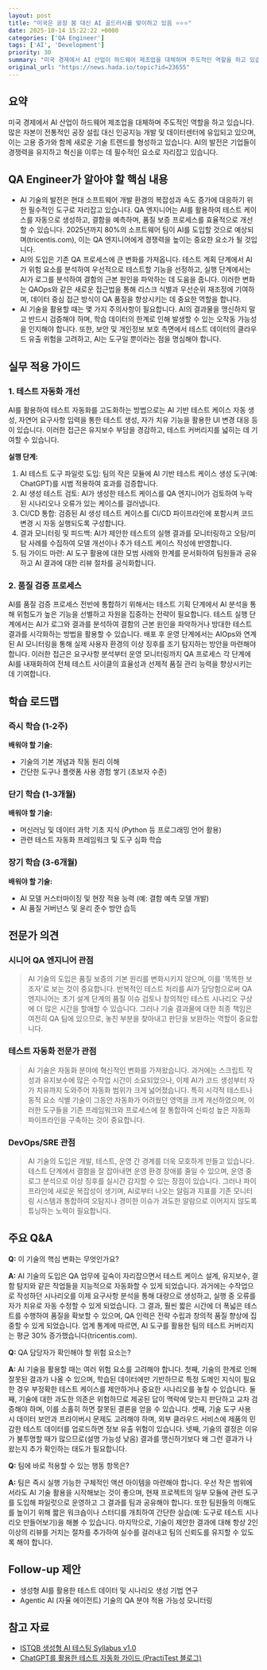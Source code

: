 ```yaml
---
layout: post
title: "미국은 공장 붐 대신 AI 골드러시를 맞이하고 있음 ⭐⭐⭐"
date: 2025-10-14 15:22:22 +0000
categories: ['QA Engineer']
tags: ['AI', 'Development']
priority: 30
summary: "미국 경제에서 AI 산업이 하드웨어 제조업을 대체하며 주도적인 역할을 하고 있습니다. 많은 자본이 전통적인 공장 설립 대신 인공지능 개발 및 데이터센터에 유입되고 있으며, 이는 고용 증가와 함께 새로운 기술 트렌드를 형성하고 있습니다. AI의 발전은 기업들이 경쟁력을 유지하고 혁신을 이루는 데 필수적인 요소로 자리잡고 있습니다."
original_url: "https://news.hada.io/topic?id=23655"
---
```


## 요약

미국 경제에서 AI 산업이 하드웨어 제조업을 대체하며 주도적인 역할을 하고 있습니다. 많은 자본이 전통적인 공장 설립 대신 인공지능 개발 및 데이터센터에 유입되고 있으며, 이는 고용 증가와 함께 새로운 기술 트렌드를 형성하고 있습니다. AI의 발전은 기업들이 경쟁력을 유지하고 혁신을 이루는 데 필수적인 요소로 자리잡고 있습니다.

## QA Engineer가 알아야 할 핵심 내용

- AI 기술의 발전은 현대 소프트웨어 개발 환경의 복잡성과 속도 증가에 대응하기 위한 필수적인 도구로 자리잡고 있습니다. QA 엔지니어는 AI를 활용하여 테스트 케이스를 자동으로 생성하고, 결함을 예측하며, 품질 보증 프로세스를 효율적으로 개선할 수 있습니다. 2025년까지 80%의 소프트웨어 팀이 AI를 도입할 것으로 예상되며(tricentis.com), 이는 QA 엔지니어에게 경쟁력을 높이는 중요한 요소가 될 것입니다.
- AI의 도입은 기존 QA 프로세스에 큰 변화를 가져옵니다. 테스트 계획 단계에서 AI가 위험 요소를 분석하여 우선적으로 테스트할 기능을 선정하고, 실행 단계에서는 AI가 로그를 분석하여 결함의 근본 원인을 파악하는 데 도움을 줍니다. 이러한 변화는 QAOps와 같은 새로운 접근법을 통해 리스크 식별과 우선순위 재조정에 기여하며, 데이터 중심 접근 방식이 QA 품질을 향상시키는 데 중요한 역할을 합니다.
- AI 기술을 활용할 때는 몇 가지 주의사항이 필요합니다. AI의 결과물을 맹신하지 말고 반드시 검증해야 하며, 학습 데이터의 한계로 인해 발생할 수 있는 오작동 가능성을 인지해야 합니다. 또한, 보안 및 개인정보 보호 측면에서 테스트 데이터의 클라우드 유출 위험을 고려하고, AI는 도구일 뿐이라는 점을 명심해야 합니다.

## 실무 적용 가이드

### 1. 테스트 자동화 개선

AI를 활용하여 테스트 자동화를 고도화하는 방법으로는 AI 기반 테스트 케이스 자동 생성, 자연어 요구사항 입력을 통한 테스트 생성, 자가 치유 기능을 활용한 UI 변경 대응 등이 있습니다. 이러한 접근은 유지보수 부담을 경감하고, 테스트 커버리지를 넓히는 데 기여할 수 있습니다.

**실행 단계:**
1. AI 테스트 도구 파일럿 도입: 팀의 작은 모듈에 AI 기반 테스트 케이스 생성 도구(예: ChatGPT)를 시범 적용하여 효과를 검증합니다.
2. AI 생성 테스트 검토: AI가 생성한 테스트 케이스를 QA 엔지니어가 검토하여 누락된 시나리오나 오류가 있는 케이스를 걸러냅니다.
3. CI/CD 통합: 검증된 AI 생성 테스트 케이스를 CI/CD 파이프라인에 포함시켜 코드 변경 시 자동 실행되도록 구성합니다.
4. 결과 모니터링 및 피드백: AI가 제안한 테스트의 실행 결과를 모니터링하고 오탐/미탐 사례를 수집하여 모델 개선이나 추가 테스트 케이스 작성에 반영합니다.
5. 팀 가이드 마련: AI 도구 활용에 대한 모범 사례와 한계를 문서화하여 팀원들과 공유하고 AI 결과에 대한 리뷰 절차를 공식화합니다.

### 2. 품질 검증 프로세스

AI를 품질 검증 프로세스 전반에 통합하기 위해서는 테스트 기획 단계에서 AI 분석을 통해 위험도가 높은 기능을 선별하고 자원을 집중하는 전략이 필요합니다. 테스트 실행 단계에서는 AI가 로그와 결과를 분석하여 결함의 근본 원인을 파악하거나 방대한 테스트 결과를 시각화하는 방법을 활용할 수 있습니다. 배포 후 운영 단계에서는 AIOps와 연계된 AI 모니터링을 통해 실제 사용자 환경의 이상 징후를 조기 탐지하는 방안을 마련해야 합니다. 이러한 접근은 요구사항 분석부터 운영 모니터링까지 QA 프로세스 각 단계에 AI를 내재화하여 전체 테스트 사이클의 효율성과 선제적 품질 관리 능력을 향상시키는 데 기여합니다.

## 학습 로드맵

### 즉시 학습 (1-2주)

**배워야 할 기술:**
- 기술의 기본 개념과 작동 원리 이해
- 간단한 도구나 플랫폼 사용 경험 쌓기 (초보자 수준)

### 단기 학습 (1-3개월)

**배워야 할 기술:**
- 머신러닝 및 데이터 과학 기초 지식 (Python 등 프로그래밍 언어 활용)
- 관련 테스트 자동화 프레임워크 및 도구 심화 학습

### 장기 학습 (3-6개월)

**배워야 할 기술:**
- AI 모델 커스터마이징 및 현장 적용 능력 (예: 결함 예측 모델 개발)
- AI 품질 거버넌스 및 윤리 준수 방안 습득

## 전문가 의견

### 시니어 QA 엔지니어 관점

> AI 기술의 도입은 품질 보증의 기본 원리를 변화시키지 않으며, 이를 '똑똑한 보조자'로 보는 것이 중요합니다. 반복적인 테스트 처리를 AI가 담당함으로써 QA 엔지니어는 초기 설계 단계의 품질 이슈 검토나 창의적인 테스트 시나리오 구상에 더 많은 시간을 할애할 수 있습니다. 그러나 기술 결과물에 대한 최종 책임은 여전히 QA 팀에 있으므로, 놓친 부분을 찾아내고 판단을 보완하는 역할이 중요합니다.

### 테스트 자동화 전문가 관점

> AI 기술은 자동화 분야에 혁신적인 변화를 가져왔습니다. 과거에는 스크립트 작성과 유지보수에 많은 수작업 시간이 소요되었으나, 이제 AI가 코드 생성부터 자가 치유까지 도와주어 자동화 범위가 크게 넓어졌습니다. 특히 시각적 테스트나 동적 요소 식별 기술이 그동안 자동화가 어려웠던 영역을 크게 개선하였으며, 이러한 도구들을 기존 프레임워크와 프로세스에 잘 통합하여 신뢰성 높은 자동화 파이프라인을 구축하는 것이 중요합니다.

### DevOps/SRE 관점

> AI 기술의 도입은 개발, 테스트, 운영 간 경계를 더욱 모호하게 만들고 있습니다. 테스트 단계에서 결함을 잘 잡아내면 운영 환경 장애를 줄일 수 있으며, 운영 중 로그 분석으로 이상 징후를 실시간 감지할 수 있는 장점이 있습니다. 그러나 파이프라인에 새로운 복잡성이 생기며, AI로부터 나오는 알림과 지표를 기존 모니터링 시스템과 통합하여 오탐지나 경미한 이슈가 과도한 알람으로 이어지지 않도록 튜닝하는 노력이 필요합니다.

## 주요 Q&A

**Q:** 이 기술의 핵심 변화는 무엇인가요?

**A:** AI 기술의 도입은 QA 업무에 깊숙이 자리잡으면서 테스트 케이스 설계, 유지보수, 결함 탐지와 같은 작업들을 지능적으로 자동화할 수 있게 되었습니다. 과거에는 수작업으로 작성하던 시나리오를 이제 요구사항 분석을 통해 대량으로 생성하고, 실행 중 오류를 자가 치유로 자동 수정할 수 있게 되었습니다. 그 결과, 훨씬 짧은 시간에 더 폭넓은 테스트를 수행하여 품질을 확보할 수 있으며, QA 인력은 전략 수립과 창의적 품질 향상에 집중할 수 있게 되었습니다. 업계 통계에 따르면, AI 도구를 활용한 팀의 테스트 커버리지는 평균 30% 증가했습니다(tricentis.com).

**Q:** QA 담당자가 확인해야 할 위험 요소는?

**A:** AI 기술을 활용할 때는 여러 위험 요소를 고려해야 합니다. 첫째, 기술의 한계로 인해 잘못된 결과가 나올 수 있으며, 학습된 데이터에만 기반하므로 특정 도메인 지식이 필요한 경우 부정확한 테스트 케이스를 제안하거나 중요한 시나리오를 놓칠 수 있습니다. 둘째, 기술에 대한 과도한 의존은 위험하므로 제공된 답이 맥락에 맞는지 판단하고 교차 검증해야 하며, 이를 소홀히 하면 잘못된 결론을 얻을 수 있습니다. 셋째, 기술 도구 사용 시 데이터 보안과 프라이버시 문제도 고려해야 하며, 외부 클라우드 서비스에 제품의 민감한 테스트 데이터를 업로드하면 정보 유출 위험이 있습니다. 넷째, 기술의 결정은 이유가 불투명할 때가 많으므로(설명 가능성 낮음) 결과를 맹신하기보다 왜 그런 결과가 나왔는지 추가 확인하는 태도가 필요합니다.

**Q:** 팀에 바로 적용할 수 있는 행동 항목은?

**A:** 팀은 즉시 실행 가능한 구체적인 액션 아이템을 마련해야 합니다. 우선 작은 범위에서라도 AI 기술 활용을 시작해보는 것이 좋으며, 현재 프로젝트의 일부 모듈에 관련 도구를 도입해 파일럿으로 운영하고 그 결과를 팀과 공유해야 합니다. 또한 팀원들의 이해도를 높이기 위해 짧은 워크숍이나 스터디를 개최하여 간단한 실습(예: 도구로 테스트 시나리오 만들어보기)을 해볼 수 있습니다. 마지막으로, 기술이 제안한 결과에 대해 항상 2인 이상의 리뷰를 거치는 절차를 추가하여 실수를 걸러내고 팀의 신뢰도를 유지할 수 있도록 해야 합니다.

## Follow-up 제안

- 생성형 AI를 활용한 테스트 데이터 및 시나리오 생성 기법 연구
- Agentic AI (자율 에이전트) 기술의 QA 분야 적용 가능성 모니터링

## 참고 자료

- [ISTQB 생성형 AI 테스팅 Syllabus v1.0](https://www.istqb.org/downloads/category/2-advanced-level-documents.html)
- [ChatGPT를 활용한 테스트 자동화 가이드 (PractiTest 블로그)](https://www.practitest.com/resource-center/blog/chatgpt-prompts-for-software-testing/)
